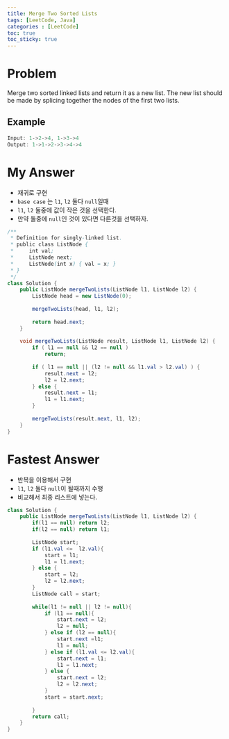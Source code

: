 ```yaml
---
title: Merge Two Sorted Lists
tags: [LeetCode, Java]
categories : [LeetCode]
toc: true
toc_sticky: true
---
```


# Problem

Merge two sorted linked lists and return it as a new list. The new list should be made by splicing together the nodes of the first two lists.

## Example

```swift
Input: 1->2->4, 1->3->4
Output: 1->1->2->3->4->4
```


# My Answer

* 재귀로 구현
* `base case` 는 `l1`, `l2` 둘다 `null`일때
* `l1`, `l2` 둘중에 값이 작은 것을 선택한다.
* 만약 둘중에 `null`인 것이 있다면 다른것을 선택하자.
  
```java
/**
 * Definition for singly-linked list.
 * public class ListNode {
 *     int val;
 *     ListNode next;
 *     ListNode(int x) { val = x; }
 * }
 */
class Solution {
    public ListNode mergeTwoLists(ListNode l1, ListNode l2) {
        ListNode head = new ListNode(0);
        
        mergeTwoLists(head, l1, l2);
        
        return head.next;
    }
    
    void mergeTwoLists(ListNode result, ListNode l1, ListNode l2) {
        if ( l1 == null && l2 == null )
            return;
        
        if ( l1 == null || (l2 != null && l1.val > l2.val) ) {
            result.next = l2;
            l2 = l2.next;
        } else {
            result.next = l1;
            l1 = l1.next;
        }
        
        mergeTwoLists(result.next, l1, l2);
    }
}
```

# Fastest Answer 

* 반복을 이용해서 구현
* `l1`, `l2` 둘다 `null`이 될때까지 수행
* 비교해서 최종 리스트에 넣는다.
  
```java
class Solution {
    public ListNode mergeTwoLists(ListNode l1, ListNode l2) {
        if(l1 == null) return l2;
        if(l2 == null) return l1;
        
        ListNode start;
        if (l1.val <=  l2.val){
            start = l1;
            l1 = l1.next;
        } else {
            start = l2;
            l2 = l2.next;
        }
        ListNode call = start;
        
        while(l1 != null || l2 != null){
            if (l1 == null){
                start.next = l2;
                l2 = null;                
            } else if (l2 == null){
                start.next =l1;
                l1 = null;                
            } else if (l1.val <= l2.val){
                start.next = l1;
                l1 = l1.next;
            } else {
                start.next = l2;
                l2 = l2.next;
            }
            start = start.next;
            
        }
        return call;
    }
}
```
